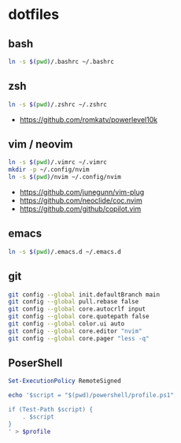 # dotfiles

## bash

```bash
ln -s $(pwd)/.bashrc ~/.bashrc
```

## zsh

```zsh
ln -s $(pwd)/.zshrc ~/.zshrc
```

- https://github.com/romkatv/powerlevel10k

## vim / neovim

```bash
ln -s $(pwd)/.vimrc ~/.vimrc
mkdir -p ~/.config/nvim
ln -s $(pwd)/nvim ~/.config/nvim
```

- https://github.com/junegunn/vim-plug
- https://github.com/neoclide/coc.nvim
- https://github.com/github/copilot.vim

## emacs

```bash
ln -s $(pwd)/.emacs.d ~/.emacs.d
```

## git

```bash
git config --global init.defaultBranch main
git config --global pull.rebase false
git config --global core.autocrlf input
git config --global core.quotepath false
git config --global color.ui auto
git config --global core.editor "nvim"
git config --global core.pager "less -q"
```

## PoserShell

```ps1
Set-ExecutionPolicy RemoteSigned

echo '$script = "$(pwd)/powershell/profile.ps1"

if (Test-Path $script) {
    . $script
}
' > $profile
```
